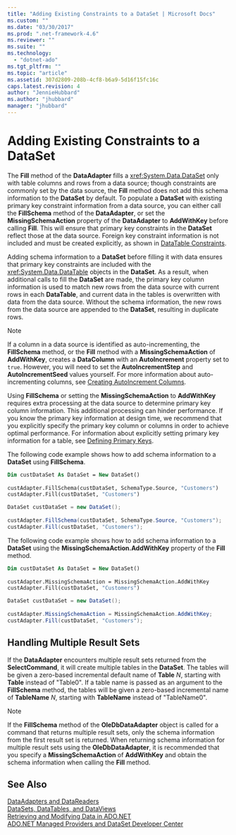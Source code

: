 ```yaml
---
title: "Adding Existing Constraints to a DataSet | Microsoft Docs"
ms.custom: ""
ms.date: "03/30/2017"
ms.prod: ".net-framework-4.6"
ms.reviewer: ""
ms.suite: ""
ms.technology: 
  - "dotnet-ado"
ms.tgt_pltfrm: ""
ms.topic: "article"
ms.assetid: 307d2809-208b-4cf8-b6a9-5d16f15fc16c
caps.latest.revision: 4
author: "JennieHubbard"
ms.author: "jhubbard"
manager: "jhubbard"
---
```

# Adding Existing Constraints to a DataSet
The **Fill** method of the **DataAdapter** fills a <xref:System.Data.DataSet> only with table columns and rows from a data source; though constraints are commonly set by the data source, the **Fill** method does not add this schema information to the **DataSet** by default. To populate a **DataSet** with existing primary key constraint information from a data source, you can either call the **FillSchema** method of the **DataAdapter**, or set the **MissingSchemaAction** property of the **DataAdapter** to **AddWithKey** before calling **Fill**. This will ensure that primary key constraints in the **DataSet** reflect those at the data source. Foreign key constraint information is not included and must be created explicitly, as shown in [DataTable Constraints](../../../../docs/framework/data/adonet/dataset-datatable-dataview/datatable-constraints.md).  
  
 Adding schema information to a **DataSet** before filling it with data ensures that primary key constraints are included with the <xref:System.Data.DataTable> objects in the **DataSet**. As a result, when additional calls to fill the **DataSet** are made, the primary key column information is used to match new rows from the data source with current rows in each **DataTable**, and current data in the tables is overwritten with data from the data source. Without the schema information, the new rows from the data source are appended to the **DataSet**, resulting in duplicate rows.  
  
> [!NOTE]
>  If a column in a data source is identified as auto-incrementing, the **FillSchema** method, or the **Fill** method with a **MissingSchemaAction** of **AddWithKey**, creates a **DataColumn** with an **AutoIncrement** property set to `true`. However, you will need to set the **AutoIncrementStep** and **AutoIncrementSeed** values yourself. For more information about auto-incrementing columns, see [Creating AutoIncrement Columns](../../../../docs/framework/data/adonet/dataset-datatable-dataview/creating-autoincrement-columns.md).  
  
 Using **FillSchema** or setting the **MissingSchemaAction** to **AddWithKey** requires extra processing at the data source to determine primary key column information. This additional processing can hinder performance. If you know the primary key information at design time, we recommend that you explicitly specify the primary key column or columns in order to achieve optimal performance. For information about explicitly setting primary key information for a table, see [Defining Primary Keys](../../../../docs/framework/data/adonet/dataset-datatable-dataview/defining-primary-keys.md).  
  
 The following code example shows how to add schema information to a **DataSet** using **FillSchema**.  
  
```vb  
Dim custDataSet As DataSet = New DataSet()  
  
custAdapter.FillSchema(custDataSet, SchemaType.Source, "Customers")  
custAdapter.Fill(custDataSet, "Customers")  
```  
  
```csharp  
DataSet custDataSet = new DataSet();  
  
custAdapter.FillSchema(custDataSet, SchemaType.Source, "Customers");  
custAdapter.Fill(custDataSet, "Customers");  
```  
  
 The following code example shows how to add schema information to a **DataSet** using the **MissingSchemaAction.AddWithKey** property of the **Fill** method.  
  
```vb  
Dim custDataSet As DataSet = New DataSet()  
  
custAdapter.MissingSchemaAction = MissingSchemaAction.AddWithKey  
custAdapter.Fill(custDataSet, "Customers")  
```  
  
```csharp  
DataSet custDataSet = new DataSet();  
  
custAdapter.MissingSchemaAction = MissingSchemaAction.AddWithKey;  
custAdapter.Fill(custDataSet, "Customers");  
```  
  
## Handling Multiple Result Sets  
 If the **DataAdapter** encounters multiple result sets returned from the **SelectCommand**, it will create multiple tables in the **DataSet**. The tables will be given a zero-based incremental default name of **Table** *N*, starting with **Table** instead of "Table0". If a table name is passed as an argument to the **FillSchema** method, the tables will be given a zero-based incremental name of **TableName** *N*, starting with **TableName** instead of "TableName0".  
  
> [!NOTE]
>  If the **FillSchema** method of the **OleDbDataAdapter** object is called for a command that returns multiple result sets, only the schema information from the first result set is returned. When returning schema information for multiple result sets using the **OleDbDataAdapter**, it is recommended that you specify a **MissingSchemaAction** of **AddWithKey** and obtain the schema information when calling the **Fill** method.  
  
## See Also  
 [DataAdapters and DataReaders](../../../../docs/framework/data/adonet/dataadapters-and-datareaders.md)   
 [DataSets, DataTables, and DataViews](../../../../docs/framework/data/adonet/dataset-datatable-dataview/datasets-datatables-and-dataviews.md)   
 [Retrieving and Modifying Data in ADO.NET](../../../../docs/framework/data/adonet/retrieving-and-modifying-data-in-ado-net.md)   
 [ADO.NET Managed Providers and DataSet Developer Center](http://go.microsoft.com/fwlink/?LinkId=217917)